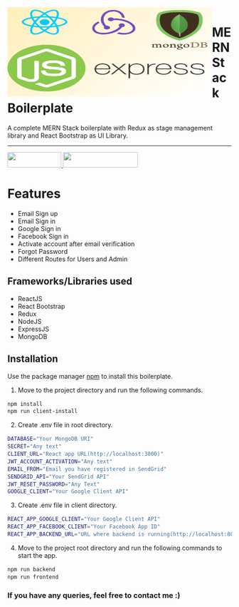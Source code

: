 <img align="left" src="https://github.com/mithun1999/mern-boilerplate/blob/main/assets/mern-boilerplate.png" width="460" height="200" />

<div>
  <p>
    <h1 align="left">MERN Stack Boilerplate
    </h1>
  </p>

  <p>
A complete MERN Stack boilerplate with Redux as stage management library and React Bootstrap as UI Library.
  </p>

  ___



  <div>
    <a href="https://mithunkumar.me" target="_blank">
      <img src="https://uploads-ssl.webflow.com/5ee36ce1473112550f1e1739/5f6ae88b9005f9ed382fb2a5_button_get_in_touch.svg" width="121" height="34">
    </a>
    <a href="https://github.com/mithun1999/" target="_blank">
      <img src="https://uploads-ssl.webflow.com/5ee36ce1473112550f1e1739/5f6ae88bb1958c3253756c39_button_follow_on_github.svg" width="168" height="34">
    </a>
  </div>
  </div>
  


# Features

- Email Sign up
- Email Sign in
- Google Sign in
- Facebook Sign in
- Activate account after email verification
- Forgot Password
- Different Routes for Users and Admin

## Frameworks/Libraries used

- ReactJS
- React Bootstrap
- Redux
- NodeJS
- ExpressJS
- MongoDB

## Installation

Use the package manager [npm](https://www.npmjs.com/) to install this boilerplate.

1. Move to the project directory and run the following commands.
```bash
npm install
npm run client-install
```
2. Create .env file in root directory.
```bash
DATABASE="Your MongoDB URI"
SECRET="Any text"
CLIENT_URL="React app URL(http://localhost:3000)"
JWT_ACCOUNT_ACTIVATION="Any text"
EMAIL_FROM="Email you have registered in SendGrid"
SENDGRID_API="Your SendGrid API"
JWT_RESET_PASSWORD="Any Text"
GOOGLE_CLIENT="Your Google Client API"
````
3. Create .env file in client directory.
```bash
REACT_APP_GOOGLE_CLIENT="Your Google Client API"
REACT_APP_FACEBOOK_CLIENT="Your Facebook App ID"
REACT_APP_BACKEND_URL="URL where backend is running(http://localhost:8000/api)"
````
4. Move to the project root directory and run the following commands to start the app.
```bash
npm run backend
npm run frontend
```

### If you have any queries, feel free to contact me :)
